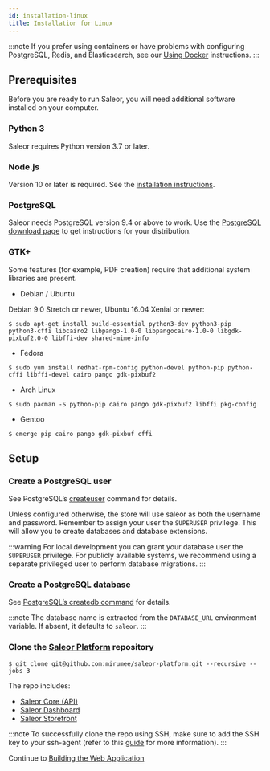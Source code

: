 ```yaml
---
id: installation-linux
title: Installation for Linux
---
```


:::note
If you prefer using containers or have problems with configuring PostgreSQL, Redis, and Elasticsearch, see our [Using Docker](getting-started/docker.md) instructions.
:::

## Prerequisites

Before you are ready to run Saleor, you will need additional software installed on your computer.

### Python 3

Saleor requires Python version 3.7 or later.

### Node.js

Version 10 or later is required. See the [installation instructions](https://nodejs.org/en/download/package-manager/).

### PostgreSQL

Saleor needs PostgreSQL version 9.4 or above to work. Use the [PostgreSQL download page](https://www.postgresql.org/download/) to get instructions for your distribution.

### GTK+

Some features (for example, PDF creation) require that additional system libraries are present.

- Debian / Ubuntu

Debian 9.0 Stretch or newer, Ubuntu 16.04 Xenial or newer:

```shell-session
$ sudo apt-get install build-essential python3-dev python3-pip python3-cffi libcairo2 libpango-1.0-0 libpangocairo-1.0-0 libgdk-pixbuf2.0-0 libffi-dev shared-mime-info
```

- Fedora

```shell-session
$ sudo yum install redhat-rpm-config python-devel python-pip python-cffi libffi-devel cairo pango gdk-pixbuf2
```

- Arch Linux

```shell-session
$ sudo pacman -S python-pip cairo pango gdk-pixbuf2 libffi pkg-config
```

- Gentoo

```shell-session
$ emerge pip cairo pango gdk-pixbuf cffi
```

## Setup

### Create a PostgreSQL user

See PostgreSQL’s [createuser](https://www.postgresql.org/docs/current/app-createuser.html) command for details.

Unless configured otherwise, the store will use saleor as both the username and password. Remember to assign your user the `SUPERUSER` privilege. This will allow you to create databases and database extensions.

:::warning
For local development you can grant your database user the `SUPERUSER` privilege. For publicly available systems, we recommend using a separate privileged user to perform database migrations.
:::

### Create a PostgreSQL database

See [PostgreSQL’s createdb command](https://www.postgresql.org/docs/current/static/app-createdb.html) for details.

:::note
The database name is extracted from the `DATABASE_URL` environment variable. If absent, it defaults to `saleor`.
:::

### Clone the [Saleor Platform](https://github.com/mirumee/saleor-platform) repository

```shell-session
$ git clone git@github.com:mirumee/saleor-platform.git --recursive --jobs 3
```

The repo includes:

- [Saleor Core (API)](https://github.com/mirumee/saleor)
- [Saleor Dashboard](https://github.com/mirumee/saleor-dashboard)
- [Saleor Storefront](https://github.com/mirumee/saleor-storefront)

:::note
To successfully clone the repo using SSH, make sure to add the SSH key to your ssh-agent (refer to this [guide](https://help.github.com/en/github/authenticating-to-github/connecting-to-github-with-ssh) for more information).
:::

Continue to [Building the Web Application](building-web-application.md)
